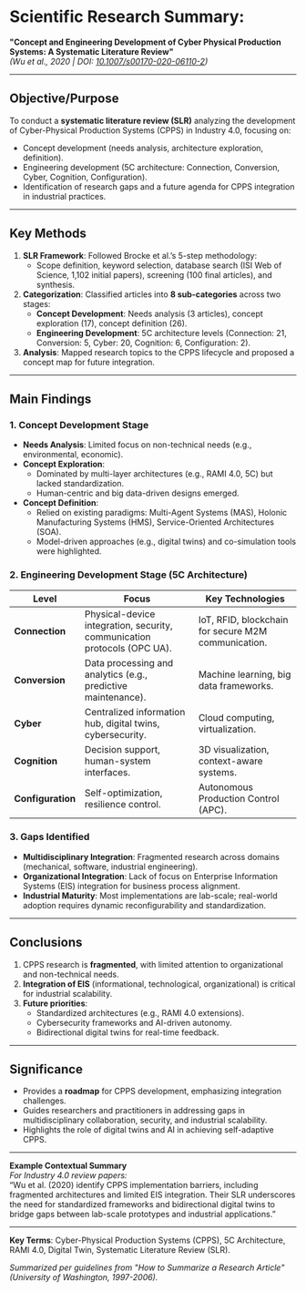 # Scientific Research Summary:  
**"Concept and Engineering Development of Cyber Physical Production Systems: A Systematic Literature Review"**  
*(Wu et al., 2020 | DOI: [10.1007/s00170-020-06110-2](https://doi.org/10.1007/s00170-020-06110-2))*  

---

## **Objective/Purpose**  
To conduct a **systematic literature review (SLR)** analyzing the development of Cyber-Physical Production Systems (CPPS) in Industry 4.0, focusing on:  
- Concept development (needs analysis, architecture exploration, definition).  
- Engineering development (5C architecture: Connection, Conversion, Cyber, Cognition, Configuration).  
- Identification of research gaps and a future agenda for CPPS integration in industrial practices.  

---

## **Key Methods**  
1. **SLR Framework**: Followed Brocke et al.’s 5-step methodology:  
   - Scope definition, keyword selection, database search (ISI Web of Science, 1,102 initial papers), screening (100 final articles), and synthesis.  
2. **Categorization**: Classified articles into **8 sub-categories** across two stages:  
   - **Concept Development**: Needs analysis (3 articles), concept exploration (17), concept definition (26).  
   - **Engineering Development**: 5C architecture levels (Connection: 21, Conversion: 5, Cyber: 20, Cognition: 6, Configuration: 2).  
3. **Analysis**: Mapped research topics to the CPPS lifecycle and proposed a concept map for future integration.  

---

## **Main Findings**  

### **1. Concept Development Stage**  
- **Needs Analysis**: Limited focus on non-technical needs (e.g., environmental, economic).  
- **Concept Exploration**:  
  - Dominated by multi-layer architectures (e.g., RAMI 4.0, 5C) but lacked standardization.  
  - Human-centric and big data-driven designs emerged.  
- **Concept Definition**:  
  - Relied on existing paradigms: Multi-Agent Systems (MAS), Holonic Manufacturing Systems (HMS), Service-Oriented Architectures (SOA).  
  - Model-driven approaches (e.g., digital twins) and co-simulation tools were highlighted.  

### **2. Engineering Development Stage (5C Architecture)**  
| **Level**          | **Focus**                                                                 | **Key Technologies**                              |  
|---------------------|---------------------------------------------------------------------------|---------------------------------------------------|  
| **Connection**      | Physical-device integration, security, communication protocols (OPC UA). | IoT, RFID, blockchain for secure M2M communication.|  
| **Conversion**      | Data processing and analytics (e.g., predictive maintenance).            | Machine learning, big data frameworks.            |  
| **Cyber**           | Centralized information hub, digital twins, cybersecurity.               | Cloud computing, virtualization.                  |  
| **Cognition**       | Decision support, human-system interfaces.                               | 3D visualization, context-aware systems.          |  
| **Configuration**   | Self-optimization, resilience control.                                   | Autonomous Production Control (APC).              |  

### **3. Gaps Identified**  
- **Multidisciplinary Integration**: Fragmented research across domains (mechanical, software, industrial engineering).  
- **Organizational Integration**: Lack of focus on Enterprise Information Systems (EIS) integration for business process alignment.  
- **Industrial Maturity**: Most implementations are lab-scale; real-world adoption requires dynamic reconfigurability and standardization.  

---

## **Conclusions**  
1. CPPS research is **fragmented**, with limited attention to organizational and non-technical needs.  
2. **Integration of EIS** (informational, technological, organizational) is critical for industrial scalability.  
3. **Future priorities**:  
   - Standardized architectures (e.g., RAMI 4.0 extensions).  
   - Cybersecurity frameworks and AI-driven autonomy.  
   - Bidirectional digital twins for real-time feedback.  

---

## **Significance**  
- Provides a **roadmap** for CPPS development, emphasizing integration challenges.  
- Guides researchers and practitioners in addressing gaps in multidisciplinary collaboration, security, and industrial scalability.  
- Highlights the role of digital twins and AI in achieving self-adaptive CPPS.  

---

**Example Contextual Summary**  
*For Industry 4.0 review papers:*  
“Wu et al. (2020) identify CPPS implementation barriers, including fragmented architectures and limited EIS integration. Their SLR underscores the need for standardized frameworks and bidirectional digital twins to bridge gaps between lab-scale prototypes and industrial applications.”  

---

**Key Terms**: Cyber-Physical Production Systems (CPPS), 5C Architecture, RAMI 4.0, Digital Twin, Systematic Literature Review (SLR).  

*Summarized per guidelines from "How to Summarize a Research Article" (University of Washington, 1997-2006).*  